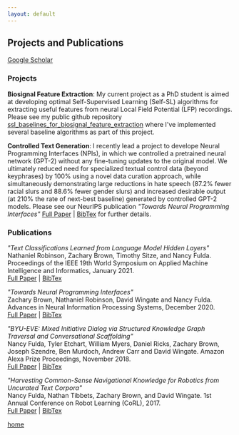```yaml
---
layout: default
---
```


## Projects and Publications

[Google Scholar](https://scholar.google.com/citations?user=R8qiVdwAAAAJ&hl=en)

### Projects

**Biosignal Feature Extraction**: My current project as a PhD student is aimed at developing optimal Self-Supervised Learning (Self-SL) algorithms for extracting useful features from neural Local Field Potential (LFP) recordings. Please see my public github repository [ssl_baselines_for_biosignal_feature_extraction](https://github.com/zacharycbrown/ssl_baselines_for_biosignal_feature_extraction) where I've implemented several baseline algorithms as part of this project.

**Controlled Text Generation**: I recently lead a project to develope Neural Programming Interfaces (NPIs), in which we controlled a pretrained neural network (GPT-2) without any fine-tuning updates to the original model. We ultimately reduced need for specialized textual control data (beyond keyphrases) by 100% using a novel data curation approach, while simultaneously demonstrating large reductions in hate speech (87.2% fewer racial slurs and 88.6% fewer gender slurs) and increased desirable output (at 210% the rate of next-best baseline) generated by controlled GPT-2 models. Please see our NeurIPS publication _"Towards Neural Programming Interfaces"_ [Full Paper](https://papers.nips.cc/paper/2020/file/c9f06bc7b46d0247a91c8fc665c13d0e-Paper.pdf) | [BibTex](https://papers.nips.cc/paper/2020/file/c9f06bc7b46d0247a91c8fc665c13d0e-Bibtex.bib) for further details.


### Publications

_"Text Classifications Learned from Language Model Hidden Layers"_\
Nathaniel Robinson, Zachary Brown, Timothy Sitze, and Nancy Fulda.
Proceedings of the IEEE 19th World Symposium on Applied Machine Intelligence and Informatics, January 2021. \
[Full Paper](https://dragn.ai/wp-content/uploads/2021/01/sami2021_46_Nathaniel-Robinson.pdf) | [BibTex](https://docs.google.com/document/d/1PzGHcEoWs5wWIXUHN4YDkC_wh-XK8VCXHaq7XiYNFcY/edit?usp=sharing)

<!-- --- -->
 
_"Towards Neural Programming Interfaces"_\
Zachary Brown, Nathaniel Robinson, David Wingate and Nancy Fulda.
Advances in Neural Information Processing Systems, December 2020. \
[Full Paper](https://papers.nips.cc/paper/2020/file/c9f06bc7b46d0247a91c8fc665c13d0e-Paper.pdf) | [BibTex](https://papers.nips.cc/paper/2020/file/c9f06bc7b46d0247a91c8fc665c13d0e-Bibtex.bib)

<!-- --- -->

_"BYU-EVE: Mixed Initiative Dialog via Structured Knowledge Graph Traversal and Conversational Scaffolding"_\
Nancy Fulda, Tyler Etchart, William Myers, Daniel Ricks, Zachary Brown, Joseph Szendre, Ben Murdoch, Andrew Carr and David Wingate.
Amazon Alexa Prize Proceedings, November 2018.\
[Full Paper](https://s3.amazonaws.com/dex-microsites-prod/alexaprize/2018/papers/Eve.pdf) | [BibTex](http://www.slushbot.com/pccl/bibtex/mixed_initiative_dialog.bib)

<!-- --- -->

_"Harvesting Common-Sense Navigational Knowledge for Robotics from Uncurated Text Corpora"_\
Nancy Fulda, Nathan Tibbets, Zachary Brown, and David Wingate.
1st Annual Conference on Robot Learning (CoRL), 2017. \
[Full Paper](https://pcc4318.files.wordpress.com/2017/05/corl-2017-harvesting-common-sense-navigational-knowledge-for-robotics-from-uncurated-text-corpora.pdf) | [BibTex](http://www.slushbot.com/pccl/bibtex/havesting_common_sense_navigational_knowledge.bib)


[home](./)
